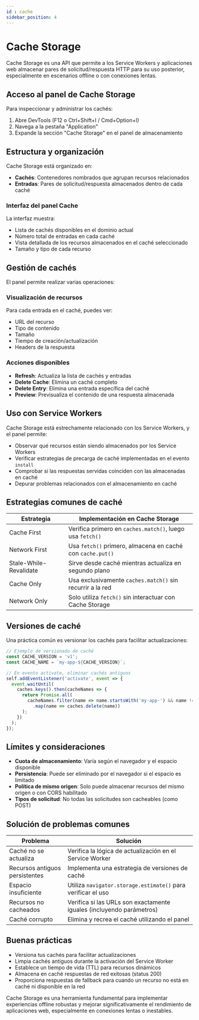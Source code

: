 ```yaml
---
id : cache
sidebar_position: 4
---
```


# Cache Storage

Cache Storage es una API que permite a los Service Workers y aplicaciones web almacenar pares de solicitud/respuesta HTTP para su uso posterior, especialmente en escenarios offline o con conexiones lentas.

## Acceso al panel de Cache Storage

Para inspeccionar y administrar los cachés:

1. Abre DevTools (F12 o Ctrl+Shift+I / Cmd+Option+I)
2. Navega a la pestaña "Application"
3. Expande la sección "Cache Storage" en el panel de almacenamiento

## Estructura y organización

Cache Storage está organizado en:

- **Cachés**: Contenedores nombrados que agrupan recursos relacionados
- **Entradas**: Pares de solicitud/respuesta almacenados dentro de cada caché

### Interfaz del panel Cache

La interfaz muestra:

- Lista de cachés disponibles en el dominio actual
- Número total de entradas en cada caché
- Vista detallada de los recursos almacenados en el caché seleccionado
- Tamaño y tipo de cada recurso

## Gestión de cachés

El panel permite realizar varias operaciones:

### Visualización de recursos

Para cada entrada en el caché, puedes ver:

- URL del recurso
- Tipo de contenido
- Tamaño
- Tiempo de creación/actualización
- Headers de la respuesta

### Acciones disponibles

- **Refresh**: Actualiza la lista de cachés y entradas
- **Delete Cache**: Elimina un caché completo
- **Delete Entry**: Elimina una entrada específica del caché
- **Preview**: Previsualiza el contenido de una respuesta almacenada

## Uso con Service Workers

Cache Storage está estrechamente relacionado con los Service Workers, y el panel permite:

- Observar qué recursos están siendo almacenados por los Service Workers
- Verificar estrategias de precarga de caché implementadas en el evento `install`
- Comprobar si las respuestas servidas coinciden con las almacenadas en caché
- Depurar problemas relacionados con el almacenamiento en caché

## Estrategias comunes de caché

| Estrategia | Implementación en Cache Storage |
|------------|--------------------------------|
| Cache First | Verifica primero en `caches.match()`, luego usa `fetch()` |
| Network First | Usa `fetch()` primero, almacena en caché con `cache.put()` |
| Stale-While-Revalidate | Sirve desde caché mientras actualiza en segundo plano |
| Cache Only | Usa exclusivamente `caches.match()` sin recurrir a la red |
| Network Only | Solo utiliza `fetch()` sin interactuar con Cache Storage |

## Versiones de caché

Una práctica común es versionar los cachés para facilitar actualizaciones:

```javascript
// Ejemplo de versionado de caché
const CACHE_VERSION = 'v1';
const CACHE_NAME = `my-app-${CACHE_VERSION}`;

// En evento activate, eliminar cachés antiguos
self.addEventListener('activate', event => {
  event.waitUntil(
    caches.keys().then(cacheNames => {
      return Promise.all(
        cacheNames.filter(name => name.startsWith('my-app-') && name !== CACHE_NAME)
          .map(name => caches.delete(name))
      );
    })
  );
});
```

## Límites y consideraciones

- **Cuota de almacenamiento**: Varía según el navegador y el espacio disponible
- **Persistencia**: Puede ser eliminado por el navegador si el espacio es limitado
- **Política de mismo origen**: Solo puede almacenar recursos del mismo origen o con CORS habilitado
- **Tipos de solicitud**: No todas las solicitudes son cacheables (como POST)

## Solución de problemas comunes

| Problema | Solución |
|----------|----------|
| Caché no se actualiza | Verifica la lógica de actualización en el Service Worker |
| Recursos antiguos persistentes | Implementa una estrategia de versiones de caché |
| Espacio insuficiente | Utiliza `navigator.storage.estimate()` para verificar el uso |
| Recursos no cacheados | Verifica si las URLs son exactamente iguales (incluyendo parámetros) |
| Caché corrupto | Elimina y recrea el caché utilizando el panel |

## Buenas prácticas

- Versiona tus cachés para facilitar actualizaciones
- Limpia cachés antiguos durante la activación del Service Worker
- Establece un tiempo de vida (TTL) para recursos dinámicos
- Almacena en caché respuestas de red exitosas (status 200)
- Proporciona respuestas de fallback para cuando un recurso no está en caché ni disponible en la red

Cache Storage es una herramienta fundamental para implementar experiencias offline robustas y mejorar significativamente el rendimiento de aplicaciones web, especialmente en conexiones lentas o inestables.